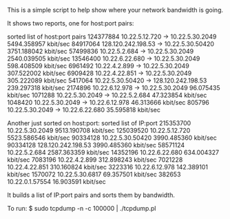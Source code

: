 This is a simple script to help show where your network bandwidth is going.

It shows two reports, one for host:port pairs:

sorted list of host:port pairs
 124377884 10.22.5.12.720 -> 10.22.5.30.2049 5494.358957 kbit/sec
  84917064 128.120.242.198.53 -> 10.22.5.30.50420 3751.188042 kbit/sec
  57499836 10.22.5.2.684 -> 10.22.5.30.2049 2540.039505 kbit/sec
  13546400 10.22.6.22.680 -> 10.22.5.30.2049 598.408509 kbit/sec
   6961492 10.22.4.2.899 -> 10.22.5.30.2049 307.522002 kbit/sec
   6909428 10.22.4.22.851 -> 10.22.5.30.2049 305.222089 kbit/sec
   5417064 10.22.5.30.50420 -> 128.120.242.198.53 239.297318 kbit/sec
   2174896 10.22.6.12.978 -> 10.22.5.30.2049 96.075435 kbit/sec
   1071288 10.22.5.30.2049 -> 10.22.5.2.684 47.323854 kbit/sec
   1048420 10.22.5.30.2049 -> 10.22.6.12.978 46.313666 kbit/sec
    805796 10.22.5.30.2049 -> 10.22.6.22.680 35.595818 kbit/sec

Another just sorted on host:port:
sorted list of IP:port 
 215353700 10.22.5.30.2049 9513.190708 kbit/sec
 125039520 10.22.5.12.720 5523.586546 kbit/sec
  90334128 10.22.5.30.50420 3990.485360 kbit/sec
  90334128 128.120.242.198.53 3990.485360 kbit/sec
  58571124 10.22.5.2.684 2587.363359 kbit/sec
  14352196 10.22.6.22.680 634.004327 kbit/sec
   7083196 10.22.4.2.899 312.898243 kbit/sec
   7021228 10.22.4.22.851 310.160824 kbit/sec
   3223316 10.22.6.12.978 142.389101 kbit/sec
   1570072 10.22.5.30.6817 69.357501 kbit/sec
    382653 10.22.0.1.57554 16.903591 kbit/sec


It builds a list of IP:port pairs and sorts them by bandwidth.

To run:
   $ sudo tcpdump -n -c 100000 | ./tcpdump.pl

